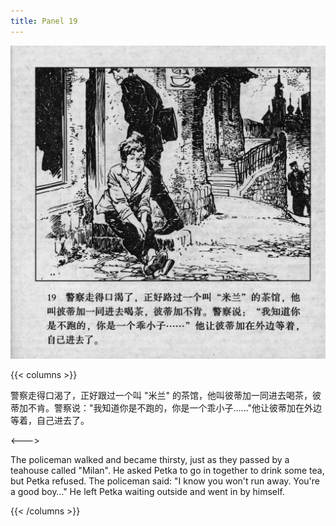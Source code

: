 ```yaml
---
title: Panel 19
---
```


![biao page](./../../images/biao/seifert0726_biao_0023_019.jpg)

{{< columns >}}

警察走得口渴了，正好跟过一个叫 "米兰" 的茶馆，他叫彼蒂加一同进去喝茶，彼蒂加不肯。警察说："我知道你是不跑的，你是一个乖小子......"他让彼蒂加在外边等着，自己进去了。

<--->

The policeman walked and became thirsty, just as they passed by a teahouse called "Milan". He asked Petka to go in together to drink some tea, but Petka refused. The policeman said: "I know you won't run away. You're a good boy…" He left Petka waiting outside and went in by himself.

{{< /columns >}}
